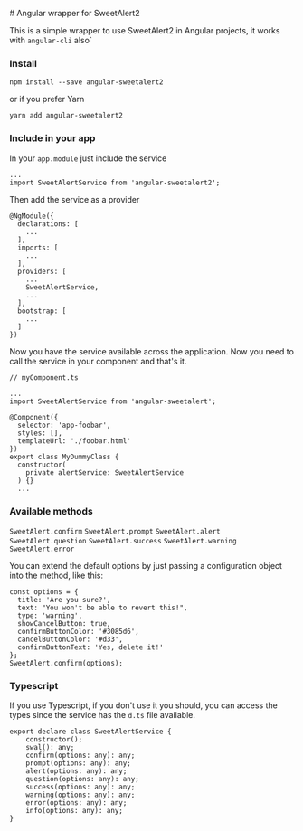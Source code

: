 # Angular wrapper for SweetAlert2

This is a simple wrapper to use SweetAlert2 in Angular projects, it works with `angular-cli` also`

### Install

`npm install --save angular-sweetalert2`

or if you prefer Yarn

`yarn add angular-sweetalert2`

### Include in your app

In your `app.module` just include the service

```
...
import SweetAlertService from 'angular-sweetalert2';
```

Then add the service as a provider

```
@NgModule({
  declarations: [
    ...
  ],
  imports: [
    ...
  ],
  providers: [
    ...
    SweetAlertService,
    ...
  ],
  bootstrap: [
    ...
  ]
})
```

Now you have the service available across the application. Now you need to call the service in your component and that's it.

```
// myComponent.ts

...
import SweetAlertService from 'angular-sweetalert';

@Component({
  selector: 'app-foobar',
  styles: [],
  templateUrl: './foobar.html'
})
export class MyDummyClass {
  constructor(
    private alertService: SweetAlertService
  ) {}
  ...
```

### Available methods

`SweetAlert.confirm`
`SweetAlert.prompt`
`SweetAlert.alert`
`SweetAlert.question`
`SweetAlert.success`
`SweetAlert.warning`
`SweetAlert.error`

You can extend the default options by just passing a configuration object into the method, like this:

```
const options = {
  title: 'Are you sure?',
  text: "You won't be able to revert this!",
  type: 'warning',
  showCancelButton: true,
  confirmButtonColor: '#3085d6',
  cancelButtonColor: '#d33',
  confirmButtonText: 'Yes, delete it!'
};
SweetAlert.confirm(options);
```

### Typescript

If you use Typescript, if you don't use it you should, you can access the types since the service has the `d.ts` file available.

```
export declare class SweetAlertService {
    constructor();
    swal(): any;
    confirm(options: any): any;
    prompt(options: any): any;
    alert(options: any): any;
    question(options: any): any;
    success(options: any): any;
    warning(options: any): any;
    error(options: any): any;
    info(options: any): any;
}
```
